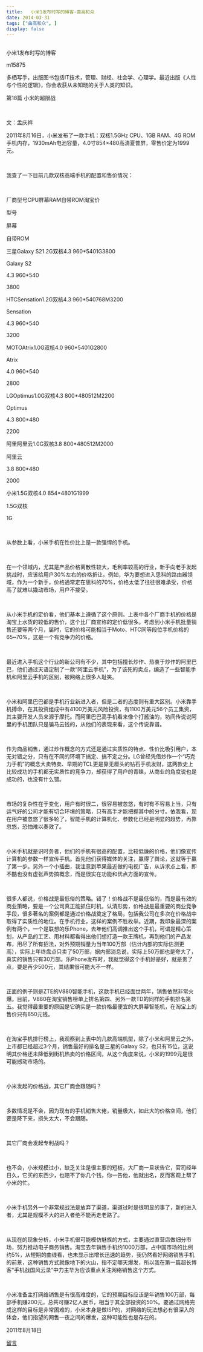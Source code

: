 ```yaml
---
title:   小米1发布时写的博客-曲高和众
date: 2014-03-31
tags: ["曲高和众", ]
display: false
---
```



## 



小米1发布时写的博客




m15875




多栖写手，出版图书包括IT技术，管理、财经、社会学、心理学。最近出版《人性与个性的逻辑》，你会收获从未知晓的关于人类的知识。


第18篇 小米的超限战&nbsp;

&nbsp;

文：孟庆祥

2011年8月16日，小米发布了一款手机：双核1.5GHz CPU、1GB RAM、4G ROM手机内存，1930mAh电池容量，4.0寸854×480高清夏普屏，零售价定为1999元。

&nbsp;

我查了一下目前几款双核高端手机的配置和售价情况：

&nbsp;
<td valign="top" width="64">厂商</td><td valign="top" width="96">型号</td><td valign="top" width="83">CPU</td><td valign="top" width="95">屏幕</td><td valign="top" width="69">RAM</td><td valign="top" width="77">自带ROM</td><td valign="top" width="84">淘宝价</td>

型号

屏幕

自带ROM
<td valign="top" width="64">三星</td><td valign="top" width="96">Galaxy S2</td><td valign="top" width="83">1.2G双核</td><td valign="top" width="95">4.3 960*540</td><td valign="top" width="69">1G</td><td valign="top" width="77"></td><td valign="top" width="84">3800</td>

Galaxy S2

4.3 960*540

3800
<td valign="top" width="64">HTC</td><td valign="top" width="96">Sensation</td><td valign="top" width="83">1.2G双核</td><td valign="top" width="95">4.3 960*540</td><td valign="top" width="69">768M</td><td valign="top" width="77"></td><td valign="top" width="84">3200</td>

Sensation

4.3 960*540

3200
<td valign="top" width="64">MOTO</td><td valign="top" width="96">Atrix</td><td valign="top" width="83">1.0G双核</td><td valign="top" width="95">4.0 960*540</td><td valign="top" width="69">1G</td><td valign="top" width="77"></td><td valign="top" width="84">2800</td>

Atrix

4.0 960*540

2800
<td valign="top" width="64">LG</td><td valign="top" width="96">Optimus</td><td valign="top" width="83">1.0G双核</td><td valign="top" width="95">4.3 800*480</td><td valign="top" width="69">512M</td><td valign="top" width="77"></td><td valign="top" width="84">2200</td>

Optimus

4.3 800*480

2200
<td valign="top" width="64">阿里</td><td valign="top" width="96">阿里云</td><td valign="top" width="83">1.0G双核</td><td valign="top" width="95">3.8 800*480</td><td valign="top" width="69">512M</td><td valign="top" width="77"></td><td valign="top" width="84">2000</td>

阿里云

3.8 800*480

2000
<td valign="top" width="64">小米</td><td valign="top" width="96"></td><td valign="top" width="83">1.5G双核</td><td valign="top" width="95">4.0 854*480</td><td valign="top" width="69">1G</td><td valign="top" width="77"></td><td valign="top" width="84">1999</td>

1.5G双核

1G

&nbsp;

从参数上看，小米手机在性价比上是一款强悍的手机。

&nbsp;

在一个领域内，尤其是产品价格离散性较大，毛利率较高的行业，新手向老手发起挑战时，应该给用户30%左右的价格折让。例如，华为要想进入思科的路由器领域，作为一个新手，价格通常定在思科的70%，价格太低了往往很难承受，价格高了就难以撬动市场，用户不接受。

&nbsp;

从小米手机的定价看，他们基本上遵循了这个原则。上表中各个厂商手机的价格是淘宝上水货的较低的售价，这个比厂商宣称的定价低很多。考虑到小米手机批量销售还要等两个月，届时，它的价格可能相当于Moto、HTC同等段位手机价格的65~70%，这是一个有竞争力的价格。

&nbsp;

最近进入手机这个行业的新公司有不少，其中包括擅长炒作、热衷于炒作的阿里巴巴，他们通过天语定制了一款“阿里云手机”，为了该死的卖点，编造了一些智能手机和阿里云手机的区别，被网络上很多人耻笑。

&nbsp;

小米和阿里巴巴都是手机行业新进入者，但是二者的态度则有重大区别。小米靠手机搏命，在其投资组成中有4100万美元风险投资，有1100万美元56个员工集资，其主要开发人员来源于摩托。而阿里巴巴高手机看来像个打酱油的，坊间传说说阿里的手机团队只是骗马云钱的，从他们的表现来看，这个传说靠谱。

&nbsp;

作为商品销售，通过炒作概念的方式还是通过实质性的特点、性价比吸引用户，本无对错之分，只有在不同的环境下搞定、搞不定之分。LG曾经凭借炒作一个“巧克力手机”的概念大卖特卖、早期的TCL更是靠无厘头的钻石手机发财，这两款史上比较成功的手机都无实质性的竞争力，却获得了用户的青睐，从商业的角度说也是成功的，也没有什么错。

&nbsp;

市场的复杂性在于变化，用户有时很二，很容易被忽悠，有时有不容易上当，只有运气好的公司才能有切合环境的策略，只有高手才能把握其中的分寸。依我看，现在用户被忽悠了很多轮了，智能手机的计算机化、参数化已经是明显的趋势，再靠忽悠，恐怕难以奏效了。

&nbsp;

小米手机就是识时务者，他们的手机有很高的配置，比较低廉的价格，他们像宣传计算机的参数一样宣传手机。首先他们获得媒体的关注，赢得了舆论，这就等于赢了第一步。另外一个小插曲，我注意到苹果最近做的电视广告，从诉求点上看，即不酷也没有虚张声势搞概念，而是很实在功能和优点方面的宣传。

&nbsp;

很多人都说，价格战是最低俗的策略。错了！价格战不是最低俗的，而是最有效的商业策略，要是一个公司真正能抓住时机，认清形势，价格战是最重要的商业竞争手段，很多著名的案例都是通过价格战奠定了格局，包括我公司在多次在价格战中取得了实质性的地位。在手机行业，这样的案例不胜枚举。近期，我印象最深的案例有两个，一个是联想的乐Phone，去年他们高调推出这个手机，可谓是精心策划，从产品的工艺、用材料都看得出他们想打造一款王牌机，再到他们的产品发布，用尽了所有招法，对外预期销量为当年100万部（估计内部的实际估测更高），实际上年终盘点只卖了50万部，据内部消息说，实际上50万部也是夸大了，真实的销售只有30万部。乐Phone发布时，我就觉得这个手机好是好，就是贵了点，要是再少500元，其结果很可能大不一样。

&nbsp;

正面的例子则是ZTE的V880智能手机，这款手机已经面世两年，销售依然非常火爆。目前，V880在淘宝销售榜单上排名第四、另外一款TD的同样的手机排名第五。我觉得最重要的原因是它确实是一款价格最便宜的大屏幕智能机，在淘宝上的售价只有850元钱。

&nbsp;

在淘宝手机排行榜上，我观察到上表中的几款高端机型，除了小米和阿里云之外，上市都已经超过3个月，销售最好的排名是三星的Galaxy S2，也只有15位，这说明其价格还未降低到街机热卖的价格区间，从这个角度来说，小米的1999元是很可能撼动市场的。

&nbsp;

小米发起的价格战，其它厂商会跟随吗？

&nbsp;

多数情况是不会，因为现有的手机销售大佬，销量极大，如此大的价格空间，他们要是降下来，损失太大，不会跟随。

&nbsp;

其它厂商会发起专利战吗？

&nbsp;

也不会，小米规模过小，缺乏关注是很主要的短板，大厂商一旦状告它，官司经年日久，它买的东西少，也赔不了你几个钱，你一告他，他就出名，反而客观上帮了小米的忙。

&nbsp;

小米手机另外一个非常规战法是放弃了渠道，渠道过时是很明显的事了，新的进入者，尤其是规模不大的进入者绝不能再走老路了。

&nbsp;

从现在的现象分析，小米手机很可能模仿魅族的方式，主要通过直营店做细分市场，努力推动电子商务销售。淘宝去年销售手机约1000万部，占中国市场的比例约5%，从短期的曲线看，也未显示出增长迅速的趋势，我仍然看好网络销售手机的前景，这种销售方式就像地下的火山，指不定哪天爆发，所以我在第一篇超长博客“手机战国风云录”中力主华为应该重点关注网络销售这个方式。

&nbsp;

小米准备主打网络销售是有很高难度的，它的预期目标应该是年销售100万部，每部手机赚200元，总共可赚2亿人民币，相当于其全部投资的50%。要通过网络完成这样的目标是非常困难的，小米本身是做ISP的，对网络的玩法想必有很深入的体会，他们指望的网售一夜之间的爆发，这种可能性也是存在的。

2011年8月18日









[留言](javascript:;)